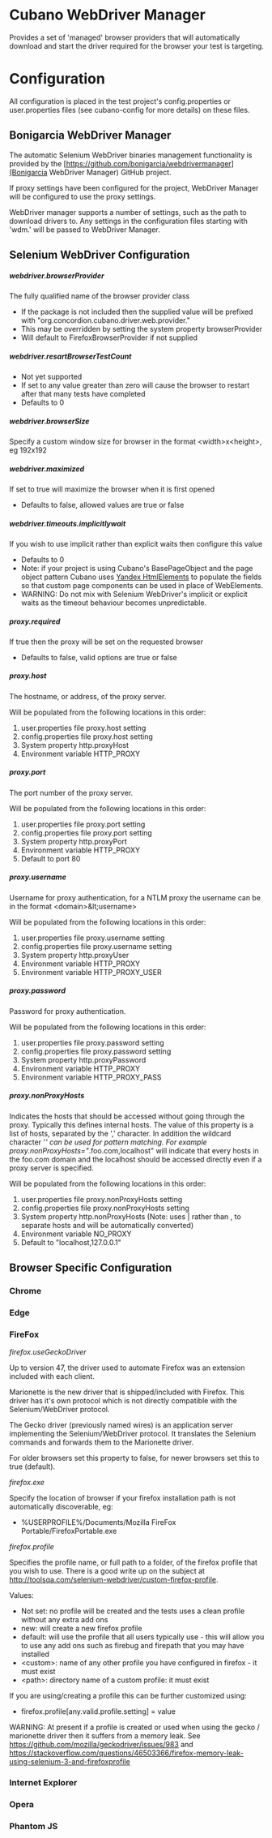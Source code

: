 # Cubano WebDriver Manager

Provides a set of 'managed' browser providers that will automatically download and start the driver required for the browser your test is targeting. 

# Configuration

All configuration is placed in the test project's config.properties or user.properties files (see cubano-config for more details) on these files.

## Bonigarcia WebDriver Manager

The automatic Selenium WebDriver binaries management functionality is provided by the [https://github.com/bonigarcia/webdrivermanager](Bonigarcia WebDriver Manager) GitHub project.

If proxy settings have been configured for the project, WebDriver Manager will be configured to use the proxy settings.

WebDriver manager supports a number of settings, such as the path to download drivers to.  Any settings in the configuration files starting with 'wdm.' will be passed to WebDriver Manager.

## Selenium WebDriver Configuration

##### webdriver.browserProvider

The fully qualified name of the browser provider class
* If the package is not included then the supplied value will be prefixed with "org.concordion.cubano.driver.web.provider."
* This may be overridden by setting the system property browserProvider
* Will default to FirefoxBrowserProvider if not supplied

##### webdriver.resartBrowserTestCount

* Not yet supported
* If set to any value greater than zero will cause the browser to restart after that many tests have completed
* Defaults to 0

##### webdriver.browserSize

Specify a custom window size for browser in the format &lt;width&gt;x&lt;height&gt;, eg 192x192

##### webdriver.maximized

If set to true will maximize the browser when it is first opened 
* Defaults to false, allowed values are true or false

##### webdriver.timeouts.implicitlywait

If you wish to use implicit rather than explicit waits then configure this value
* Defaults to 0
* Note: if your project is using Cubano's BasePageObject and the page object pattern Cubano uses [Yandex HtmlElements](https://github.com/yandex-qatools/htmlelements) to populate the fields so that custom page components can be used in place of WebElements.
* WARNING: Do not mix with Selenium WebDriver's implicit or explicit waits as the timeout behaviour becomes unpredictable.

##### proxy.required

If true then the proxy will be set on the requested browser
* Defaults to false, valid options are true or false

##### proxy.host

The hostname, or address, of the proxy server.

Will be populated from the following locations in this order:
1. user.properties file proxy.host setting
1. config.properties file proxy.host setting 
1. System property http.proxyHost
1. Environment variable HTTP_PROXY 

##### proxy.port

The port number of the proxy server.

Will be populated from the following locations in this order:
1. user.properties file proxy.port setting
1. config.properties file proxy.port setting 
1. System property http.proxyPort
1. Environment variable HTTP_PROXY 
1. Default to port 80

##### proxy.username

Username for proxy authentication, for a NTLM proxy the username can be in the format &lt;domain&gt;\&lt;username&gt;

Will be populated from the following locations in this order:
1. user.properties file proxy.username setting
1. config.properties file proxy.username setting 
1. System property http.proxyUser
1. Environment variable HTTP_PROXY 
1. Environment variable HTTP_PROXY_USER

##### proxy.password

Password for proxy authentication.

Will be populated from the following locations in this order:
1. user.properties file proxy.password setting
1. config.properties file proxy.password setting 
1. System property http.proxyPassword
1. Environment variable HTTP_PROXY 
1. Environment variable HTTP_PROXY_PASS

##### proxy.nonProxyHosts

Indicates the hosts that should be accessed without going through the proxy. Typically this defines internal hosts. The value of this property is a list of hosts, separated by the ',' character. In addition the wildcard character '*' can be used for pattern matching. For example proxy.nonProxyHosts="*.foo.com,localhost" will indicate that every hosts in the foo.com domain and the localhost should be accessed directly even if a proxy server is specified.

Will be populated from the following locations in this order:
1. user.properties file proxy.nonProxyHosts setting
1. config.properties file proxy.nonProxyHosts setting 
1. System property http.nonProxyHosts (Note: uses | rather than , to separate hosts and will be automatically converted) 
1. Environment variable NO_PROXY
1. Default to "localhost,127.0.0.1"


## Browser Specific Configuration

### Chrome


### Edge


### FireFox

*firefox.useGeckoDriver*

Up to version 47, the driver used to automate Firefox was an extension included with each client. 

Marionette is the new driver that is shipped/included with Firefox. This driver has it's own protocol which is not directly compatible with the Selenium/WebDriver protocol.

The Gecko driver (previously named wires) is an application server implementing the Selenium/WebDriver protocol. It translates the Selenium commands and forwards them to the Marionette driver.

For older browsers set this property to false, for newer browsers set this to true (default).

*firefox.exe*

Specify the location of browser if your firefox installation path is not automatically discoverable, eg:
* %USERPROFILE%/Documents/Mozilla FireFox Portable/FirefoxPortable.exe

*firefox.profile*

Specifies the profile name, or full path to a folder, of the firefox profile that you wish to use. There is a good write up on the subject at http://toolsqa.com/selenium-webdriver/custom-firefox-profile.

Values:
* Not set: no profile will be created and the tests uses a clean profile without any extra add ons
* new: will create a new firefox profile
* default: will use the profile that all users typically use - this will allow you to use any add ons such as firebug and firepath that you may have installed
* &lt;custom&gt;: name of any other profile you have configured in firefox - it must exist
* &lt;path&gt;: directory name of a custom profile: it must exist

If you are using/creating a profile this can be further customized using:
* firefox.profile[any.valid.profile.setting] = value

WARNING: At present if a profile is created or used when using the gecko / marionette driver then it suffers from a memory leak. See https://github.com/mozilla/geckodriver/issues/983 and https://stackoverflow.com/questions/46503366/firefox-memory-leak-using-selenium-3-and-firefoxprofile 



### Internet Explorer


### Opera


### Phantom JS
